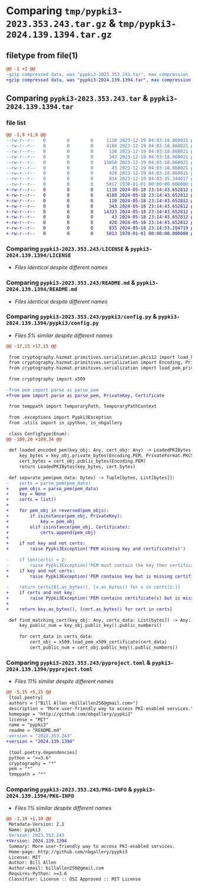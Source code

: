# Comparing `tmp/pypki3-2023.353.243.tar.gz` & `tmp/pypki3-2024.139.1394.tar.gz`

## filetype from file(1)

```diff
@@ -1 +1 @@
-gzip compressed data, was "pypki3-2023.353.243.tar", max compression
+gzip compressed data, was "pypki3-2024.139.1394.tar", max compression
```

## Comparing `pypki3-2023.353.243.tar` & `pypki3-2024.139.1394.tar`

### file list

```diff
@@ -1,9 +1,9 @@
--rw-r--r--   0        0        0     1110 2023-12-19 04:03:18.868021 pypki3-2023.353.243/LICENSE
--rw-r--r--   0        0        0     4188 2023-12-19 04:03:18.868021 pypki3-2023.353.243/README.md
--rw-r--r--   0        0        0      110 2023-12-19 04:03:18.868021 pypki3-2023.353.243/pypki3/README.md
--rw-r--r--   0        0        0      343 2023-12-19 04:03:18.868021 pypki3-2023.353.243/pypki3/__init__.py
--rw-r--r--   0        0        0    13858 2023-12-19 04:03:18.868021 pypki3-2023.353.243/pypki3/config.py
--rw-r--r--   0        0        0       43 2023-12-19 04:03:18.868021 pypki3-2023.353.243/pypki3/exceptions.py
--rw-r--r--   0        0        0      428 2023-12-19 04:03:18.868021 pypki3-2023.353.243/pypki3/utils.py
--rw-r--r--   0        0        0      834 2023-12-19 04:03:35.344017 pypki3-2023.353.243/pyproject.toml
--rw-r--r--   0        0        0     5012 1970-01-01 00:00:00.000000 pypki3-2023.353.243/PKG-INFO
+-rw-r--r--   0        0        0     1110 2024-05-18 23:14:43.652812 pypki3-2024.139.1394/LICENSE
+-rw-r--r--   0        0        0     4188 2024-05-18 23:14:43.652812 pypki3-2024.139.1394/README.md
+-rw-r--r--   0        0        0      110 2024-05-18 23:14:43.652812 pypki3-2024.139.1394/pypki3/README.md
+-rw-r--r--   0        0        0      343 2024-05-18 23:14:43.652812 pypki3-2024.139.1394/pypki3/__init__.py
+-rw-r--r--   0        0        0    14323 2024-05-18 23:14:43.652812 pypki3-2024.139.1394/pypki3/config.py
+-rw-r--r--   0        0        0       43 2024-05-18 23:14:43.652812 pypki3-2024.139.1394/pypki3/exceptions.py
+-rw-r--r--   0        0        0      428 2024-05-18 23:14:43.652812 pypki3-2024.139.1394/pypki3/utils.py
+-rw-r--r--   0        0        0      835 2024-05-18 23:14:53.284719 pypki3-2024.139.1394/pyproject.toml
+-rw-r--r--   0        0        0     5013 1970-01-01 00:00:00.000000 pypki3-2024.139.1394/PKG-INFO
```

### Comparing `pypki3-2023.353.243/LICENSE` & `pypki3-2024.139.1394/LICENSE`

 * *Files identical despite different names*

### Comparing `pypki3-2023.353.243/README.md` & `pypki3-2024.139.1394/README.md`

 * *Files identical despite different names*

### Comparing `pypki3-2023.353.243/pypki3/config.py` & `pypki3-2024.139.1394/pypki3/config.py`

 * *Files 5% similar despite different names*

```diff
@@ -17,15 +17,15 @@
 
 from cryptography.hazmat.primitives.serialization.pkcs12 import load_key_and_certificates
 from cryptography.hazmat.primitives.serialization import Encoding, PrivateFormat, NoEncryption
 from cryptography.hazmat.primitives.serialization import load_pem_private_key
 
 from cryptography import x509
 
-from pem import parse as parse_pem
+from pem import parse as parse_pem, PrivateKey, Certificate
 
 from temppath import TemporaryPath, TemporaryPathContext
 
 from .exceptions import Pypki3Exception
 from .utils import in_ipython, in_nbgallery
 
 class ConfigType(Enum):
@@ -189,20 +189,34 @@
 
 def loaded_encoded_pem(key_obj: Any, cert_obj: Any) -> LoadedPKIBytes:
     key_bytes = key_obj.private_bytes(Encoding.PEM, PrivateFormat.PKCS8, NoEncryption())
     cert_bytes = cert_obj.public_bytes(Encoding.PEM)
     return LoadedPKIBytes(key_bytes, cert_bytes)
 
 def separate_pem(pem_data: bytes) -> Tuple[bytes, List[bytes]]:
-    certs = parse_pem(pem_data)
+    pem_objs = parse_pem(pem_data)
+    key = None
+    certs = list()
+    
+    for pem_obj in reversed(pem_objs):
+        if isinstance(pem_obj, PrivateKey):
+            key = pem_obj
+        elif isinstance(pem_obj, Certificate):
+            certs.append(pem_obj)
+
+    if not key and not certs:
+        raise Pypki3Exception('PEM missing key and certificate(s)')
 
-    if len(certs) < 2:
-        raise Pypki3Exception('PEM must contain the key then certificate(s)')
+    if key and not certs:
+        raise Pypki3Exception('PEM contains key but is missing certificate(s)')
 
-    return certs[0].as_bytes(), [x.as_bytes() for x in certs[1:]]
+    if certs and not key:
+        raise Pypki3Exception('PEM contains certificate(s) but is missing key')
+
+    return key.as_bytes(), [cert.as_bytes() for cert in certs]
 
 def find_matching_cert(key_obj: Any, certs_data: List[bytes]) -> Any:
     key_public_num = key_obj.public_key().public_numbers()
 
     for cert_data in certs_data:
         cert_obj = x509.load_pem_x509_certificate(cert_data)
         cert_public_num = cert_obj.public_key().public_numbers()
```

### Comparing `pypki3-2023.353.243/pyproject.toml` & `pypki3-2024.139.1394/pyproject.toml`

 * *Files 11% similar despite different names*

```diff
@@ -5,15 +5,15 @@
 [tool.poetry]
 authors = ["Bill Allen <billallen256@gmail.com>"]
 description = "More user-friendly way to access PKI-enabled services."
 homepage = "http://github.com/nbgallery/pypki3"
 license = "MIT"
 name = "pypki3"
 readme = "README.md"
-version = "2023.353.243"
+version = "2024.139.1394"
 
 [tool.poetry.dependencies]
 python = ">=3.6"
 cryptography = "*"
 pem = "*"
 temppath = "*"
```

### Comparing `pypki3-2023.353.243/PKG-INFO` & `pypki3-2024.139.1394/PKG-INFO`

 * *Files 1% similar despite different names*

```diff
@@ -1,10 +1,10 @@
 Metadata-Version: 2.1
 Name: pypki3
-Version: 2023.353.243
+Version: 2024.139.1394
 Summary: More user-friendly way to access PKI-enabled services.
 Home-page: http://github.com/nbgallery/pypki3
 License: MIT
 Author: Bill Allen
 Author-email: billallen256@gmail.com
 Requires-Python: >=3.6
 Classifier: License :: OSI Approved :: MIT License
```

